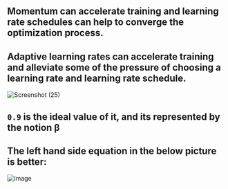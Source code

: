 ## Momentum can accelerate training and learning rate schedules can help to converge the optimization process. 
## Adaptive learning rates can accelerate training and alleviate some of the pressure of choosing a learning rate and learning rate schedule.

![Screenshot (25)](https://user-images.githubusercontent.com/69463767/189343332-9914e1e8-27bc-415c-8463-798a406f8de1.png)

## `0.9` is the ideal value of it, and its represented by the notion &beta;
## The left hand side equation in the below picture is better:
![image](https://user-images.githubusercontent.com/69463767/189344027-bc7cb135-1628-4db3-b35f-7c44f6c424b0.png)
